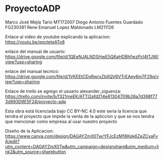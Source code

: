 # ProyectoADP

Marco José Mejía Tario MT172007 
Diego Antonio Fuentes Guardado FG230381 
Rene Emanuel Lopez Maldonado LM211126

Enlace al video de youtube explicando la aplicacion: https://youtu.be/qnctetqATo8

enlace del manual de usuario: https://drive.google.com/file/d/1QEeNJALNDSHwE5Q6aHDBhfwzPcl4tTJW/view?usp=sharing

enlace del manual tecnico: https://drive.google.com/file/d/1VKEEtCDxRwrxZbXQV6VTrEAey6m7F29q/view?usp=sharing

Enlace de trello se agrego el usuario alexander_siguenza: https://trello.com/invite/b/f321meEK/ATTI2afd214e61304709b26a7d398f773d993D9E5F24/proyecto-adp

Esta obra está licenciada bajo CC BY-NC 4.0 este seria la licencia que tendra el proyecto que impide la venta de la apliccion y que se nos tendra que mencionar como empresa al usar nuestro proyecto

Diseño de la Aplicacion: https://www.canva.com/design/DAGAYZmX0Tw/YFJcEzM16Kqk6ZeZCvaFvA/edit?utm_content=DAGAYZmX0Tw&utm_campaign=designshare&utm_medium=link2&utm_source=sharebutton
